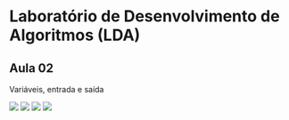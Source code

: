 # Laboratório de Desenvolvimento de Algoritmos (LDA)
## Aula 02
Variáveis, entrada e saída

![](http://dwebkit.esy.es/repositorio/img/conversao.jpg)
![](http://dwebkit.esy.es/repositorio/img/opa.jpg)
![](http://dwebkit.esy.es/repositorio/img/opl.jpg)
![](http://dwebkit.esy.es/repositorio/img/opr.jpg)
 
